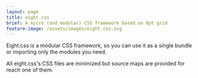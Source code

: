 ```yaml
---
layout: page
title: eight.css
brief: A micro (and modular) CSS framework based on 8pt grid
feature-image: /assets/images/eight.css.svg
---
```


Eight.css is a modular CSS framework, so you can use it as a single bundle or importing only the modules you need.

All eight.css's CSS files are minimized but source maps are provided for reach one of them.
